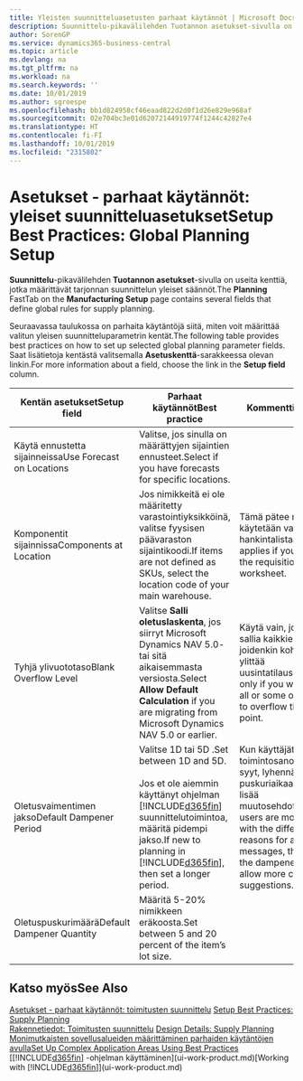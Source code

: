 ```yaml
---
title: Yleisten suunnitteluasetusten parhaat käytännöt | Microsoft Docs
description: Suunnittelu-pikavälilehden Tuotannon asetukset-sivulla on useita kenttiä, jotka määrittävät tarjonnan suunnittelun yleiset säännöt.
author: SorenGP
ms.service: dynamics365-business-central
ms.topic: article
ms.devlang: na
ms.tgt_pltfrm: na
ms.workload: na
ms.search.keywords: ''
ms.date: 10/01/2019
ms.author: sgroespe
ms.openlocfilehash: bb1d824958cf46eaad822d2d0f1d26e829e968af
ms.sourcegitcommit: 02e704bc3e01d62072144919774f1244c42827e4
ms.translationtype: HT
ms.contentlocale: fi-FI
ms.lasthandoff: 10/01/2019
ms.locfileid: "2315802"
---
```

# <a name="setup-best-practices-global-planning-setup"></a><span data-ttu-id="2df97-103">Asetukset - parhaat käytännöt: yleiset suunnitteluasetukset</span><span class="sxs-lookup"><span data-stu-id="2df97-103">Setup Best Practices: Global Planning Setup</span></span>
<span data-ttu-id="2df97-104">**Suunnittelu**-pikavälilehden **Tuotannon asetukset**-sivulla on useita kenttiä, jotka määrittävät tarjonnan suunnittelun yleiset säännöt.</span><span class="sxs-lookup"><span data-stu-id="2df97-104">The **Planning** FastTab on the **Manufacturing Setup** page contains several fields that define global rules for supply planning.</span></span>  

 <span data-ttu-id="2df97-105">Seuraavassa taulukossa on parhaita käytäntöjä siitä, miten voit määrittää valitun yleisen suunnitteluparametrin kentät.</span><span class="sxs-lookup"><span data-stu-id="2df97-105">The following table provides best practices on how to set up selected global planning parameter fields.</span></span> <span data-ttu-id="2df97-106">Saat lisätietoja kentästä valitsemalla **Asetuskenttä**-sarakkeessa olevan linkin.</span><span class="sxs-lookup"><span data-stu-id="2df97-106">For more information about a field, choose the link in the **Setup field** column.</span></span>  

|<span data-ttu-id="2df97-107">Kentän asetukset</span><span class="sxs-lookup"><span data-stu-id="2df97-107">Setup field</span></span>|<span data-ttu-id="2df97-108">Parhaat käytännöt</span><span class="sxs-lookup"><span data-stu-id="2df97-108">Best practice</span></span>|<span data-ttu-id="2df97-109">Kommentti</span><span class="sxs-lookup"><span data-stu-id="2df97-109">Comment</span></span>|  
|-----------------|-------------------|-------------|  
|<span data-ttu-id="2df97-110">Käytä ennustetta sijainneissa</span><span class="sxs-lookup"><span data-stu-id="2df97-110">Use Forecast on Locations</span></span>|<span data-ttu-id="2df97-111">Valitse, jos sinulla on määrättyjen sijaintien ennusteet.</span><span class="sxs-lookup"><span data-stu-id="2df97-111">Select if you have forecasts for specific locations.</span></span>||  
|<span data-ttu-id="2df97-112">Komponentit sijainnissa</span><span class="sxs-lookup"><span data-stu-id="2df97-112">Components at Location</span></span>|<span data-ttu-id="2df97-113">Jos nimikkeitä ei ole määritetty varastointiyksikköinä, valitse fyysisen päävaraston sijaintikoodi.</span><span class="sxs-lookup"><span data-stu-id="2df97-113">If items are not defined as SKUs, select the location code of your main warehouse.</span></span>|<span data-ttu-id="2df97-114">Tämä pätee myös, jos käytetään vain hankintalistaa.</span><span class="sxs-lookup"><span data-stu-id="2df97-114">This also applies if you only use the requisition worksheet.</span></span>|  
|<span data-ttu-id="2df97-115">Tyhjä ylivuototaso</span><span class="sxs-lookup"><span data-stu-id="2df97-115">Blank Overflow Level</span></span>|<span data-ttu-id="2df97-116">Valitse **Salli oletuslaskenta**, jos siirryt Microsoft Dynamics NAV 5.0- tai sitä aikaisemmasta versiosta.</span><span class="sxs-lookup"><span data-stu-id="2df97-116">Select **Allow Default Calculation** if you are migrating from Microsoft Dynamics NAV 5.0 or earlier.</span></span>|<span data-ttu-id="2df97-117">Käytä vain, jos haluat sallia kaikkien tai joidenkin kohteiden ylittää uusintatilauspisteen.</span><span class="sxs-lookup"><span data-stu-id="2df97-117">Use only if you want to allow all or some of your items to overflow the reorder point.</span></span>|  
|<span data-ttu-id="2df97-118">Oletusvaimentimen jakso</span><span class="sxs-lookup"><span data-stu-id="2df97-118">Default Dampener Period</span></span>|<span data-ttu-id="2df97-119">Valitse 1D tai 5D .</span><span class="sxs-lookup"><span data-stu-id="2df97-119">Set between 1D and 5D.</span></span><br /><br /> <span data-ttu-id="2df97-120">Jos et ole aiemmin käyttänyt ohjelman [!INCLUDE[d365fin](includes/d365fin_md.md)] suunnittelutoimintoa, määritä pidempi jakso.</span><span class="sxs-lookup"><span data-stu-id="2df97-120">If new to planning in [!INCLUDE[d365fin](includes/d365fin_md.md)], then set a longer period.</span></span>|<span data-ttu-id="2df97-121">Kun käyttäjät tuntevat toimintosanomien eri syyt, lyhennä puskuriaikaa antaaksesi lisää muutosehdotuksia.</span><span class="sxs-lookup"><span data-stu-id="2df97-121">When users are more familiar with the different reasons for action messages, then shorten the dampener period to allow more change suggestions.</span></span>|  
|<span data-ttu-id="2df97-122">Oletuspuskurimäärä</span><span class="sxs-lookup"><span data-stu-id="2df97-122">Default Dampener Quantity</span></span>|<span data-ttu-id="2df97-123">Määritä 5-20% nimikkeen eräkoosta.</span><span class="sxs-lookup"><span data-stu-id="2df97-123">Set between 5 and 20 percent of the item’s lot size.</span></span>||  

## <a name="see-also"></a><span data-ttu-id="2df97-124">Katso myös</span><span class="sxs-lookup"><span data-stu-id="2df97-124">See Also</span></span>  
 <span data-ttu-id="2df97-125">[Asetukset - parhaat käytännöt: toimitusten suunnittelu](setup-best-practices-supply-planning.md) </span><span class="sxs-lookup"><span data-stu-id="2df97-125">[Setup Best Practices: Supply Planning](setup-best-practices-supply-planning.md) </span></span>  
 <span data-ttu-id="2df97-126">[Rakennetiedot: Toimitusten suunnittelu](design-details-supply-planning.md) </span><span class="sxs-lookup"><span data-stu-id="2df97-126">[Design Details: Supply Planning](design-details-supply-planning.md) </span></span>  
 [<span data-ttu-id="2df97-127">Monimutkaisten sovellusalueiden määrittäminen parhaiden käytäntöjen avulla</span><span class="sxs-lookup"><span data-stu-id="2df97-127">Set Up Complex Application Areas Using Best Practices</span></span>](set-up-complex-application-areas-using-best-practices.md)  
 <span data-ttu-id="2df97-128">[[!INCLUDE[d365fin](includes/d365fin_md.md)] -ohjelman käyttäminen](ui-work-product.md)</span><span class="sxs-lookup"><span data-stu-id="2df97-128">[Working with [!INCLUDE[d365fin](includes/d365fin_md.md)]](ui-work-product.md)</span></span>

